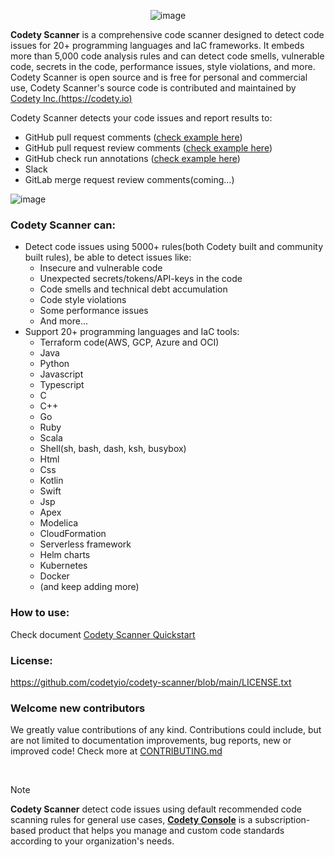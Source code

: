 <div align="center">

![image](https://www.codety.io/assets/img/logo_600.png)

</div>

**Codety Scanner** is a comprehensive code scanner designed to detect code issues for 20+ programming languages and IaC frameworks. It embeds more than 5,000 code analysis rules and can detect code smells, vulnerable code, secrets in the code, performance issues, style violations, and more. Codety Scanner is open source and is free for personal and commercial use, Codety Scanner's source code is contributed and maintained by [Codety Inc.(https://codety.io)](https://codety.io)

Codety Scanner detects your code issues and report results to:
* GitHub pull request comments ([check example here](https://github.com/codetyio/codety-scanner/pull/15#issuecomment-2320351633))
* GitHub pull request review comments ([check example here](https://github.com/codetyio/codety-scanner/pull/15/files#r1738123885))
* GitHub check run annotations ([check example here](https://github.com/codetyio/codety-scanner/runs/29462342113))
* Slack
* GitLab merge request review comments(coming...)


![image](https://www.codety.io/assets/img/hero-3.png)

### Codety Scanner can:
* Detect code issues using 5000+ rules(both Codety built and community built rules), be able to detect issues like:  
  * Insecure and vulnerable code
  * Unexpected secrets/tokens/API-keys in the code
  * Code smells and technical debt accumulation
  * Code style violations
  * Some performance issues
  * And more...
* Support 20+ programming languages and IaC tools:
  * Terraform code(AWS, GCP, Azure and OCI)
  * Java
  * Python
  * Javascript
  * Typescript
  * C
  * C++
  * Go
  * Ruby
  * Scala
  * Shell(sh, bash, dash, ksh, busybox)
  * Html
  * Css
  * Kotlin
  * Swift
  * Jsp
  * Apex
  * Modelica
  * CloudFormation
  * Serverless framework
  * Helm charts
  * Kubernetes
  * Docker
  * (and keep adding more)


### How to use:
Check document [Codety Scanner Quickstart](https://docs.codety.io/docs/quickstart/index)

### License:
https://github.com/codetyio/codety-scanner/blob/main/LICENSE.txt

### Welcome new contributors
We greatly value contributions of any kind. Contributions could include, but are not limited to documentation improvements, bug reports, new or improved code! Check more at [CONTRIBUTING.md](https://github.com/codetyio/codety-scanner/blob/main/CONTRIBUTING.md)

<br/>

> [!NOTE]
> **Codety Scanner** detect code issues using default recommended code scanning rules for general use cases, [**Codety Console**](http://www.codety.io) is a subscription-based product that helps you manage and custom code standards according to your organization's needs.
 
